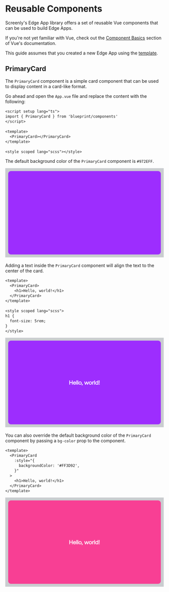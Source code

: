 # Reusable Components

Screenly's Edge App library offers a set of reusable Vue components that can be used to build Edge Apps.

If you're not yet familiar with Vue, check out the [Component Basics](https://vuejs.org/guide/essentials/component-basics.html) section of Vue's documentation.

This guide assumes that you created a new Edge App using the [template](/README.md#creating-a-new-edge-app-from-the-template).

## PrimaryCard

The `PrimaryCard` component is a simple card component that can be used to display content in a card-like format.

Go ahead and open the `App.vue` file and replace the content with the following:

```vue
<script setup lang="ts">
import { PrimaryCard } from 'blueprint/components'
</script>

<template>
  <PrimaryCard></PrimaryCard>
</template>

<style scoped lang="scss"></style>
```

The default background color of the `PrimaryCard` component is `#972EFF`.

![primary-card-01](/docs/images/components/primary-card-01.png)

Adding a text inside the `PrimaryCard` component will align the text to the center of the card.

```vue
<template>
  <PrimaryCard>
    <h1>Hello, world!</h1>
  </PrimaryCard>
</template>

<style scoped lang="scss">
h1 {
  font-size: 5rem;
}
</style>
```

![primary-card-02](/docs/images/components/primary-card-02.png)

You can also override the default background color of the `PrimaryCard` component by passing a `bg-color` prop to the component.

```vue
<template>
  <PrimaryCard
    :style="{
      backgroundColor: '#FF3D92',
    }"
  >
    <h1>Hello, world!</h1>
  </PrimaryCard>
</template>
```

![primary-card-03](/docs/images/components/primary-card-03.png)
